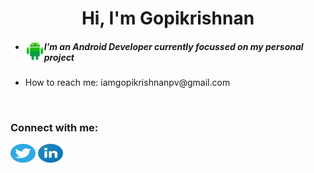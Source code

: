 <H1 align="center">Hi, I'm Gopikrishnan</H1>
<ul>
<li>
<img align="left" src="https://raw.githubusercontent.com/goputtanz/goputtanz/main/images/android.svg" alt="icon" width="30px"/>
<H5>I’m an Android Developer currently focussed on my personal project</H5>
</li>
<li>
How to reach me: iamgopikrishnanpv@gmail.com
</li>
 </ul><br>
 
<h3 align="left">Connect with me:</h3>
<p align="left">
<a href="https://twitter.com/Gopikrishnnpv" target="blank"><img align="center" src="https://raw.githubusercontent.com/goputtanz/goputtanz/main/images/twitter.svg" alt="gopi" height="30" width="40" /></a>
<a href="[https://linkedin.com/in/https://www.linkedin.com/in/noyaljose](https://www.linkedin.com/in/gopi-krishnan)" target="blank"><img align="center" src="https://raw.githubusercontent.com/goputtanz/goputtanz/main/images/linkedin.svg" alt="https://www.linkedin.com/in/gopi-krishnan" height="30" width="40" /></a>
</p>
